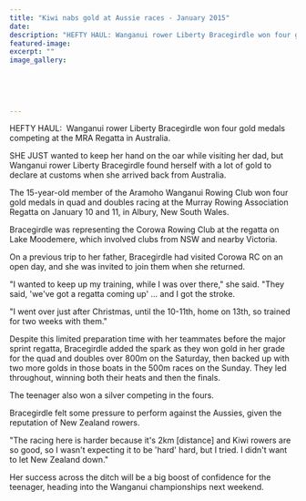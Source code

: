 ```yaml
---
title: "Kiwi nabs gold at Aussie races - January 2015"
date: 
description: "HEFTY HAUL: Wanganui rower Liberty Bracegirdle won four gold medals competing at the MRA Regatta in Australia, from the Wanganui Chronicle article 23 Jan 2015...."
featured-image: 
excerpt: ""
image_gallery:
    
    
    
    
    
---
```


<p>HEFTY HAUL: &nbsp;Wanganui rower Liberty Bracegirdle won four gold medals competing at the MRA Regatta in Australia.</p>
<p>SHE JUST wanted to keep her hand on the oar while visiting her dad, but Wanganui rower Liberty Bracegirdle found herself with a lot of gold to declare at customs when she arrived back from Australia.</p>
<p>The 15-year-old member of the Aramoho Wanganui Rowing Club won four gold medals in quad and doubles racing at the Murray Rowing Association Regatta on January 10 and 11, in Albury, New South Wales.</p>
<p>Bracegirdle was representing the Corowa Rowing Club at the regatta on Lake Moodemere, which involved clubs from NSW and nearby Victoria.</p>
<p>On a previous trip to her father, Bracegirdle had visited Corowa RC on an open day, and she was invited to join them when she returned.</p>
<p>"I wanted to keep up my training, while I was over there," she said. "They said, 'we've got a regatta coming up' ... and I got the stroke.</p>
<p>"I went over just after Christmas, until the 10-11th, home on 13th, so trained for two weeks with them."</p>
<p>Despite this limited preparation time with her teammates before the major sprint regatta, Bracegirdle added the spark as they won gold in her grade for the quad and doubles over 800m on the Saturday, then backed up with two more golds in those boats in the 500m races on the Sunday. They led throughout, winning both their heats and then the finals.</p>
<p>The teenager also won a silver competing in the fours.</p>
<p>Bracegirdle felt some pressure to perform against the Aussies, given the reputation of New Zealand rowers.</p>
<p>"The racing here is harder because it's 2km [distance] and Kiwi rowers are so good, so I wasn't expecting it to be 'hard' hard, but I tried. I didn't want to let New Zealand down."</p>
<p>Her success across the ditch will be a big boost of confidence for the teenager, heading into the Wanganui championships next weekend.</p>

